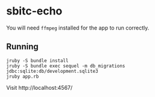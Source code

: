 # sbitc-echo

You will need `ffmpeg` installed for the app to run correctly.

## Running

    jruby -S bundle install
    jruby -S bundle exec sequel -m db_migrations jdbc:sqlite:db/development.sqlite3
    jruby app.rb

Visit http://localhost:4567/
